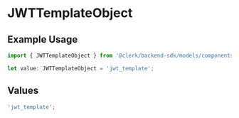 # JWTTemplateObject

## Example Usage

```typescript
import { JWTTemplateObject } from '@clerk/backend-sdk/models/components';

let value: JWTTemplateObject = 'jwt_template';
```

## Values

```typescript
'jwt_template';
```
